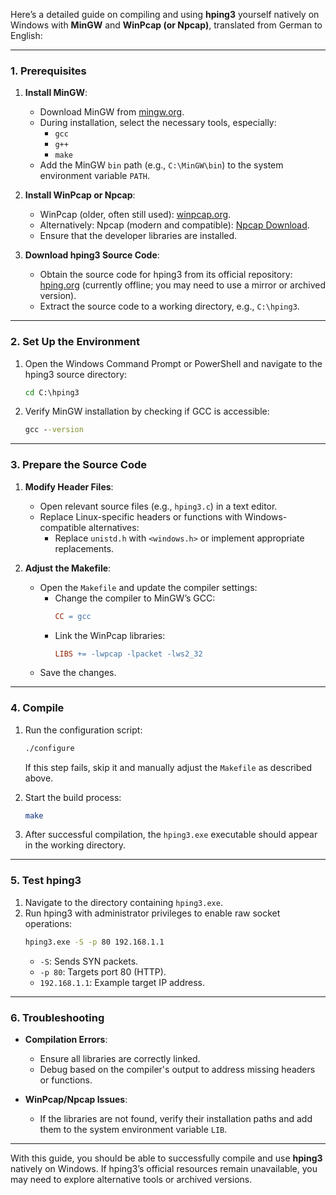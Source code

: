 Here’s a detailed guide on compiling and using **hping3** yourself natively on Windows with **MinGW** and **WinPcap (or Npcap)**, translated from German to English:

---

### **1. Prerequisites**

1. **Install MinGW**:
   - Download MinGW from [mingw.org](http://www.mingw.org/).
   - During installation, select the necessary tools, especially:
     - `gcc`
     - `g++`
     - `make`
   - Add the MinGW `bin` path (e.g., `C:\MinGW\bin`) to the system environment variable `PATH`.

2. **Install WinPcap or Npcap**:
   - WinPcap (older, often still used): [winpcap.org](https://www.winpcap.org/).
   - Alternatively: Npcap (modern and compatible): [Npcap Download](https://nmap.org/npcap/).
   - Ensure that the developer libraries are installed.

3. **Download hping3 Source Code**:
   - Obtain the source code for hping3 from its official repository: [hping.org](http://www.hping.org/download.php) (currently offline; you may need to use a mirror or archived version).
   - Extract the source code to a working directory, e.g., `C:\hping3`.

---

### **2. Set Up the Environment**

1. Open the Windows Command Prompt or PowerShell and navigate to the hping3 source directory:
   ```cmd
   cd C:\hping3
   ```

2. Verify MinGW installation by checking if GCC is accessible:
   ```cmd
   gcc --version
   ```

---

### **3. Prepare the Source Code**

1. **Modify Header Files**:
   - Open relevant source files (e.g., `hping3.c`) in a text editor.
   - Replace Linux-specific headers or functions with Windows-compatible alternatives:
     - Replace `unistd.h` with `<windows.h>` or implement appropriate replacements.

2. **Adjust the Makefile**:
   - Open the `Makefile` and update the compiler settings:
     - Change the compiler to MinGW’s GCC:
       ```makefile
       CC = gcc
       ```
     - Link the WinPcap libraries:
       ```makefile
       LIBS += -lwpcap -lpacket -lws2_32
       ```
   - Save the changes.

---

### **4. Compile**

1. Run the configuration script:
   ```bash
   ./configure
   ```
   If this step fails, skip it and manually adjust the `Makefile` as described above.

2. Start the build process:
   ```bash
   make
   ```
3. After successful compilation, the `hping3.exe` executable should appear in the working directory.

---

### **5. Test hping3**

1. Navigate to the directory containing `hping3.exe`.
2. Run hping3 with administrator privileges to enable raw socket operations:
   ```cmd
   hping3.exe -S -p 80 192.168.1.1
   ```
   - `-S`: Sends SYN packets.
   - `-p 80`: Targets port 80 (HTTP).
   - `192.168.1.1`: Example target IP address.

---

### **6. Troubleshooting**

- **Compilation Errors**:
  - Ensure all libraries are correctly linked.
  - Debug based on the compiler's output to address missing headers or functions.

- **WinPcap/Npcap Issues**:
  - If the libraries are not found, verify their installation paths and add them to the system environment variable `LIB`.

---

With this guide, you should be able to successfully compile and use **hping3** natively on Windows. If hping3’s official resources remain unavailable, you may need to explore alternative tools or archived versions.
